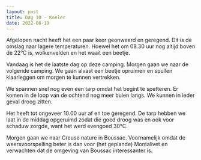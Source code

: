 ```yaml
---
layout: post
title: Dag 10 - Koeler
date: 2022-06-19
---
```

Afgelopen nacht heeft het een paar keer geonweerd en geregend. Dit is de omslag naar lagere temperaturen. Hoewel het om 08.30 uur nog altijd boven de 22°C is, wolkenvelden en het waait een beetje.

Vandaag is het de laatste dag op deze camping. Morgen gaan we naar de volgende camping. We gaan alvast een beetje opruimen en spullen klaarleggen om morgen te kunnen vertrekken.

We spannen snel nog even een tarp omdat het begint te spetteren. Er komen in de loop van de ochtend nog meer buien langs. We kunnen in ieder geval droog zitten.

Het heeft tot ongeveer 10.00 uur af en toe geregend. De tarp hebben we laat in de middag opgeruimd zodat die goed droog was en ook voor schaduw zorgde, want het werd evengoed 30°C.

Morgen gaan we naar Creuse nature in Boussac. Voornamelijk omdat de weersvoorspelling beter is dan voor (het geplande) Montalivet en verwachten dat de omgeving van Boussac interessanter is.
